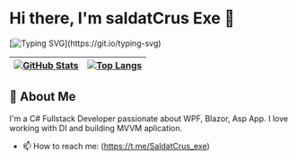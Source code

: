 # Hi there, I'm saldatCrus Exe 🦊

[![Typing SVG](https://readme-typing-svg.herokuapp.com?font=Fira+Code&pause=1000&color=1DA1F2&width=435&lines=Full+Stack+Developer;Closed+Source+Contributor;Team+Lead;)](https://git.io/typing-svg)

| [![GitHub Stats](https://github-readme-stats.vercel.app/api?username=saldatCrus&show_icons=true&theme=radical)](https://github.com/saldatCrus) | [![Top Langs](https://github-readme-stats.vercel.app/api/top-langs/?username=saldatCrus&layout=compact&theme=radical)](https://github.com/saldatCrus) |
|------------------------------------------------------------------------------------------------------------------------------------------------|-----------------------------------------------------------------------------------------------------------------------------------------------------|

## 🚀 About Me

I'm a С# Fullstack Developer passionate about WPF, Blazor, Asp App. I love working with DI and building MVVM aplication.

- 📫 How to reach me: (https://t.me/SaldatCrus_exe)

